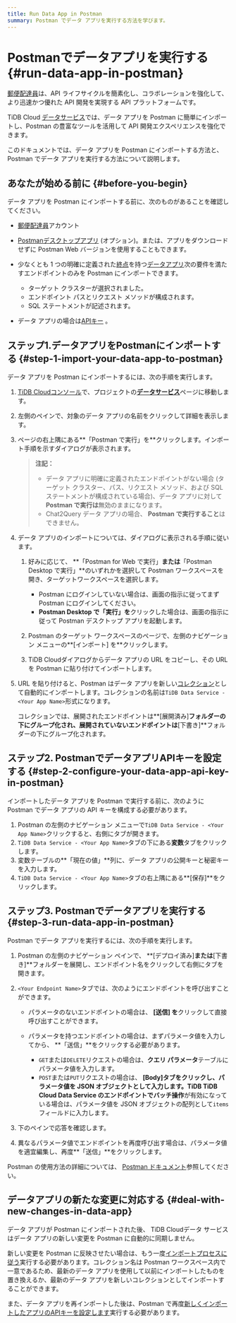 ```yaml
---
title: Run Data App in Postman
summary: Postman でデータ アプリを実行する方法を学びます。
---
```


# Postmanでデータアプリを実行する {#run-data-app-in-postman}

[郵便配達員](https://www.postman.com/)は、API ライフサイクルを簡素化し、コラボレーションを強化して、より迅速かつ優れた API 開発を実現する API プラットフォームです。

TiDB Cloud [データサービス](https://tidbcloud.com/console/data-service)では、データ アプリを Postman に簡単にインポートし、Postman の豊富なツールを活用して API 開発エクスペリエンスを強化できます。

このドキュメントでは、データ アプリを Postman にインポートする方法と、Postman でデータ アプリを実行する方法について説明します。

## あなたが始める前に {#before-you-begin}

データ アプリを Postman にインポートする前に、次のものがあることを確認してください。

-   [郵便配達員](https://www.postman.com/)アカウント

-   [Postmanデスクトップアプリ](https://www.postman.com/downloads) (オプション)。または、アプリをダウンロードせずに Postman Web バージョンを使用することもできます。

-   少なくとも 1 つの明確に定義された[終点](/tidb-cloud/data-service-manage-endpoint.md)を持つ[データアプリ](/tidb-cloud/data-service-manage-data-app.md)次の要件を満たすエンドポイントのみを Postman にインポートできます。

    -   ターゲット クラスターが選択されました。
    -   エンドポイント パスとリクエスト メソッドが構成されます。
    -   SQL ステートメントが記述されます。

-   データ アプリの場合は[APIキー](/tidb-cloud/data-service-api-key.md#create-an-api-key) 。

## ステップ1.データアプリをPostmanにインポートする {#step-1-import-your-data-app-to-postman}

データ アプリを Postman にインポートするには、次の手順を実行します。

1.  [TiDB Cloudコンソール](https://tidbcloud.com)で、プロジェクトの[**データサービス**](https://tidbcloud.com/console/data-service)ページに移動します。

2.  左側のペインで、対象のデータ アプリの名前をクリックして詳細を表示します。

3.  ページの右上隅にある**「Postman で実行」を**クリックします。インポート手順を示すダイアログが表示されます。

    > **注記：**
    >
    > -   データ アプリに明確に定義されたエンドポイントがない場合 (ターゲット クラスター、パス、リクエスト メソッド、および SQL ステートメントが構成されている場合)、データ アプリに対して**Postman で実行は**無効のままになります。
    > -   Chat2Query データ アプリの場合、 **Postman で実行すること**はできません。

4.  データ アプリのインポートについては、ダイアログに表示される手順に従います。

    1.  好みに応じて、 **「Postman for Web で実行」**または**「Postman Desktop で実行」**のいずれかを選択して Postman ワークスペースを開き、ターゲットワークスペースを選択します。

        -   Postman にログインしていない場合は、画面の指示に従ってまず Postman にログインしてください。
        -   **Postman Desktop で「実行」を**クリックした場合は、画面の指示に従って Postman デスクトップ アプリを起動します。

    2.  Postman のターゲット ワークスペースのページで、左側のナビゲーション メニューの**[インポート] を**クリックします。

    3.  TiDB Cloudダイアログからデータ アプリの URL をコピーし、その URL を Postman に貼り付けてインポートします。

5.  URL を貼り付けると、Postman はデータ アプリを新しい[コレクション](https://learning.postman.com/docs/collections/collections-overview)として自動的にインポートします。コレクションの名前は`TiDB Data Service - <Your App Name>`形式になります。

    コレクションでは、展開されたエンドポイントは**[展開済み]**フォルダーの下にグループ化され、展開されていないエンドポイントは**[下書き]**フォルダーの下にグループ化されます。

## ステップ2. PostmanでデータアプリAPIキーを設定する {#step-2-configure-your-data-app-api-key-in-postman}

インポートしたデータ アプリを Postman で実行する前に、次のように Postman でデータ アプリの API キーを構成する必要があります。

1.  Postman の左側のナビゲーション メニューで`TiDB Data Service - <Your App Name>`クリックすると、右側にタブが開きます。
2.  `TiDB Data Service - <Your App Name>`タブの下にある**変数**タブをクリックします。
3.  変数テーブルの**「現在の値」**列に、データ アプリの公開キーと秘密キーを入力します。
4.  `TiDB Data Service - <Your App Name>`タブの右上隅にある**[保存]**をクリックします。

## ステップ3. Postmanでデータアプリを実行する {#step-3-run-data-app-in-postman}

Postman でデータ アプリを実行するには、次の手順を実行します。

1.  Postman の左側のナビゲーション ペインで、 **[デプロイ済み]**または**[下書き]**フォルダーを展開し、エンドポイント名をクリックして右側にタブを開きます。

2.  `<Your Endpoint Name>`タブでは、次のようにエンドポイントを呼び出すことができます。

    -   パラメータのないエンドポイントの場合は、 **[送信] を**クリックして直接呼び出すことができます。
    -   パラメータを持つエンドポイントの場合は、まずパラメータ値を入力してから、 **「送信」**をクリックする必要があります。

        -   `GET`または`DELETE`リクエストの場合は、**クエリ パラメータ**テーブルにパラメータ値を入力します。
        -   `POST`または`PUT`リクエストの場合は、 **[Body]**タブをクリックし、パラメータ値を JSON オブジェクトとして入力します。TiDB TiDB Cloud Data Service のエンドポイントで**バッチ操作**が有効になっている場合は、パラメータ値を JSON オブジェクトの配列として`items`フィールドに入力します。

3.  下のペインで応答を確認します。

4.  異なるパラメータ値でエンドポイントを再度呼び出す場合は、パラメータ値を適宜編集し、再度**「送信」**をクリックします。

Postman の使用方法の詳細については、 [Postman ドキュメント](https://learning.postman.com/docs)参照してください。

## データアプリの新たな変更に対応する {#deal-with-new-changes-in-data-app}

データ アプリが Postman にインポートされた後、 TiDB Cloudデータ サービスはデータ アプリの新しい変更を Postman に自動的に同期しません。

新しい変更を Postman に反映させたい場合は、もう一度[インポートプロセスに従う](#step-1-import-your-data-app-to-postman)実行する必要があります。コレクション名は Postman ワークスペース内で一意であるため、最新のデータ アプリを使用して以前にインポートしたものを置き換えるか、最新のデータ アプリを新しいコレクションとしてインポートすることができます。

また、データ アプリを再インポートした後は、Postman で再度[新しくインポートしたアプリのAPIキーを設定します](#step-2-configure-your-data-app-api-key-in-postman)実行する必要があります。
